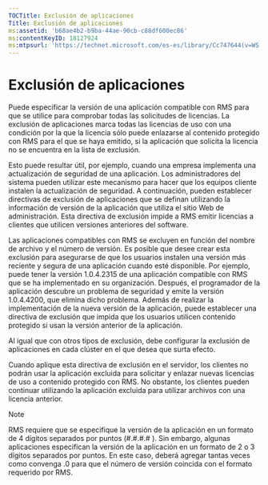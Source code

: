 ```yaml
---
TOCTitle: Exclusión de aplicaciones
Title: Exclusión de aplicaciones
ms:assetid: 'b68ae4b2-b9ba-44ae-90cb-c88df600ec86'
ms:contentKeyID: 18127924
ms:mtpsurl: 'https://technet.microsoft.com/es-es/library/Cc747644(v=WS.10)'
---
```


Exclusión de aplicaciones
=========================

Puede especificar la versión de una aplicación compatible con RMS para que se utilice para comprobar todas las solicitudes de licencias. La exclusión de aplicaciones marca todas las licencias de uso con una condición por la que la licencia sólo puede enlazarse al contenido protegido con RMS para el que se haya emitido, si la aplicación que solicita la licencia no se encuentra en la lista de exclusión.

Esto puede resultar útil, por ejemplo, cuando una empresa implementa una actualización de seguridad de una aplicación. Los administradores del sistema pueden utilizar este mecanismo para hacer que los equipos cliente instalen la actualización de seguridad. A continuación, pueden establecer directivas de exclusión de aplicaciones que se definan utilizando la información de versión de la aplicación que utiliza el sitio Web de administración. Esta directiva de exclusión impide a RMS emitir licencias a clientes que utilicen versiones anteriores del software.

Las aplicaciones compatibles con RMS se excluyen en función del nombre de archivo y el número de versión. Es posible que desee crear esta exclusión para asegurarse de que los usuarios instalen una versión más reciente y segura de una aplicación cuando esté disponible. Por ejemplo, puede tener la versión 1.0.4.2315 de una aplicación compatible con RMS que se ha implementado en su organización. Después, el programador de la aplicación descubre un problema de seguridad y emite la versión 1.0.4.4200, que elimina dicho problema. Además de realizar la implementación de la nueva versión de la aplicación, puede establecer una directiva de exclusión que impida que los usuarios utilicen contenido protegido si usan la versión anterior de la aplicación.

Al igual que con otros tipos de exclusión, debe configurar la exclusión de aplicaciones en cada clúster en el que desea que surta efecto.

Cuando aplique esta directiva de exclusión en el servidor, los clientes no podrán usar la aplicación excluida para solicitar y enlazar nuevas licencias de uso a contenido protegido con RMS. No obstante, los clientes pueden continuar utilizando la aplicación excluida para utilizar archivos con una licencia anterior.

> [!NOTE]
> RMS requiere que se especifique la versión de la aplicación en un formato de 4 dígitos separados por puntos (\#.\#.\#.\# ). Sin embargo, algunas aplicaciones especifican la versión de la aplicación en un formato de 2 o 3 dígitos separados por puntos. En este caso, deberá agregar tantas veces como convenga .0 para que el número de versión coincida con el formato requerido por RMS. 
